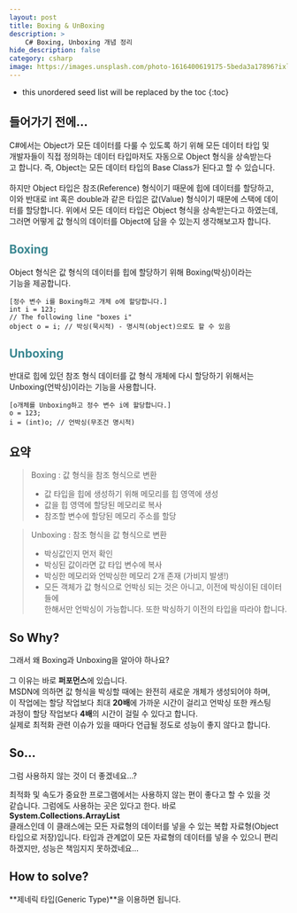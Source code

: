 ```yaml
---
layout: post
title: Boxing & UnBoxing
description: >
    C# Boxing, Unboxing 개념 정리
hide_description: false
category: csharp
image: https://images.unsplash.com/photo-1616400619175-5beda3a17896?ixlib=rb-1.2.1&ixid=MnwxMjA3fDB8MHxwaG90by1wYWdlfHx8fGVufDB8fHx8&auto=format&fit=crop&w=1974&q=80
---
```


* this unordered seed list will be replaced by the toc
{:toc}

## 들어가기 전에...

C#에서는 Object가 모든 데이터를 다룰 수 있도록 하기 위해 모든 데이터 타입 및<br>
개발자들이 직접 정의하는 데이터 타입마저도 자동으로 Object 형식을 상속받는다<br>
고 합니다. 즉, Object는 모든 데이터 타입의 Base Class가 된다고 할 수 있습니다.
<br><br>
하지만 Object 타입은 참조(Reference) 형식이기 때문에 힙에 데이터를 할당하고,<br>
이와 반대로 int 혹은 double과 같은 타입은 값(Value) 형식이기 때문에 스택에 데이<br>
터를 할당합니다. 위에서 모든 데이터 타입은 Object 형식을 상속받는다고 하였는데,<br> 
그러면 어떻게 값 형식의 데이터를 Object에 담을 수 있는지 생각해보고자 합니다.
<br>
## <span style="color:#3a8791;">Boxing</span>
Object 형식은 값 형식의 데이터를 힙에 할당하기 위해 Boxing(박싱)이라는<br>
기능을 제공합니다.
<pre><code class="C#">[정수 변수 i를 Boxing하고 개체 o에 할당합니다.]
int i = 123;
// The following line "boxes i"
object o = i; // 박싱(묵시적) - 명시적(object)으로도 할 수 있음
</code></pre>

## <span style="color:#3a8791;">Unboxing</span>
반대로 힙에 있던 참조 형식 데이터를 값 형식 개체에 다시 할당하기 위해서는<br>
Unboxing(언박싱)이라는 기능을 사용합니다.
<pre><code class="C#">[o개체를 Unboxing하고 정수 변수 i에 할당합니다.]
o = 123;
i = (int)o; // 언박싱(무조건 명시적)
</code></pre>

## 요약
> Boxing : 값 형식을 참조 형식으로 변환
> * 값 타입을 힙에 생성하기 위해 메모리를 힙 영역에 생성
> * 값을 힙 영역에 할당된 메모리로 복사
> * 참조할 변수에 할당된 메모리 주소를 할당

> Unboxing : 참조 형식을 값 형식으로 변환
> * 박싱값인지 먼저 확인
> * 박싱된 값이라면 값 타입 변수에 복사
> * 박싱한 메모리와 언박싱한 메모리 2개 존재 (가비지 발생!)
> * 모든 객체가 값 형식으로 언박싱 되는 것은 아니고, 이전에 박싱이된 데이터들에<br>
한해서만 언박싱이 가능합니다. 또한 박싱하기 이전의 타입을 따라야 합니다.

## So Why?
그래서 왜 Boxing과 Unboxing을 알아야 하나요?
<br><br>
그 이유는 바로 **퍼포먼스**에 있습니다.<br>
MSDN에 의하면 값 형식을 박싱할 때에는 완전히 새로운 개체가 생성되어야 하며,<br>
이 작업에는 할당 작업보다 최대 **20배**에 가까운 시간이 걸리고 언박싱 또한 캐스팅<br> 
과정이 할당 작업보다 **4배**의 시간이 걸릴 수 있다고 합니다.<br>
실제로 최적화 관련 이슈가 있을 때마다 언급될 정도로 성능이 좋지 않다고 합니다.
<br>

## So...
그럼 사용하지 않는 것이 더 좋겠네요...?

최적화 및 속도가 중요한 프로그램에서는 사용하지 않는 편이 좋다고 할 수 있을 것<br>
같습니다. 그럼에도 사용하는 곳은 있다고 한다. 바로 **System.Collections.ArrayList**<br>
클래스인데 이 클래스에는 모든 자료형의 데이터를 넣을 수 있는 복합 자료형(Object <br>
타입으로 저장)입니다. 타입과 관계없이 모든 자료형의 데이터를 넣을 수 있으니 편리<br>
하겠지만, 성능은 책임지지 못하겠네요...

## How to solve?
**제네릭 타입(Generic Type)**을 이용하면 됩니다.